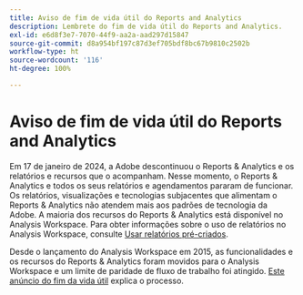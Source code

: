 ```yaml
---
title: Aviso de fim de vida útil do Reports and Analytics
description: Lembrete do fim de vida útil do Reports and Analytics.
exl-id: e6d8f3e7-7070-44f9-aa2a-aad297d15847
source-git-commit: d8a954bf197c87d3ef705bdf8bc67b9810c2502b
workflow-type: ht
source-wordcount: '116'
ht-degree: 100%

---
```


# Aviso de fim de vida útil do Reports and Analytics

Em 17 de janeiro de 2024, a Adobe descontinuou o Reports &amp; Analytics e os relatórios e recursos que o acompanham. Nesse momento, o Reports &amp; Analytics e todos os seus relatórios e agendamentos pararam de funcionar. Os relatórios, visualizações e tecnologias subjacentes que alimentam o Reports &amp; Analytics não atendem mais aos padrões de tecnologia da Adobe. A maioria dos recursos do Reports &amp; Analytics está disponível no Analysis Workspace. Para obter informações sobre o uso de relatórios no Analysis Workspace, consulte [Usar relatórios pré-criados](https://experienceleague.adobe.com/docs/analytics/analyze/analysis-workspace/reports/use-reports.html?lang=pt-BR).

Desde o lançamento do Analysis Workspace em 2015, as funcionalidades e os recursos do Reports &amp; Analytics foram movidos para o Analysis Workspace e um limite de paridade de fluxo de trabalho foi atingido. [Este anúncio do fim da vida útil](https://new.express.adobe.com/webpage/WFCyq7w8kijmB?) explica o processo.

